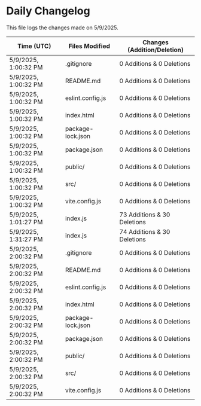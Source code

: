 # Daily Changelog

This file logs the changes made on 5/9/2025.

| Time (UTC)             | Files Modified                    | Changes (Addition/Deletion) |
|------------------------|-----------------------------------|-----------------------------|
| 5/9/2025, 1:00:32 PM | .gitignore | 0 Additions & 0 Deletions |
| 5/9/2025, 1:00:32 PM | README.md | 0 Additions & 0 Deletions |
| 5/9/2025, 1:00:32 PM | eslint.config.js | 0 Additions & 0 Deletions |
| 5/9/2025, 1:00:32 PM | index.html | 0 Additions & 0 Deletions |
| 5/9/2025, 1:00:32 PM | package-lock.json | 0 Additions & 0 Deletions |
| 5/9/2025, 1:00:32 PM | package.json | 0 Additions & 0 Deletions |
| 5/9/2025, 1:00:32 PM | public/ | 0 Additions & 0 Deletions |
| 5/9/2025, 1:00:32 PM | src/ | 0 Additions & 0 Deletions |
| 5/9/2025, 1:00:32 PM | vite.config.js | 0 Additions & 0 Deletions |
| 5/9/2025, 1:01:27 PM | index.js | 73 Additions & 30 Deletions|
| 5/9/2025, 1:31:27 PM | index.js | 74 Additions & 30 Deletions|
| 5/9/2025, 2:00:32 PM | .gitignore | 0 Additions & 0 Deletions|
| 5/9/2025, 2:00:32 PM | README.md | 0 Additions & 0 Deletions|
| 5/9/2025, 2:00:32 PM | eslint.config.js | 0 Additions & 0 Deletions|
| 5/9/2025, 2:00:32 PM | index.html | 0 Additions & 0 Deletions|
| 5/9/2025, 2:00:32 PM | package-lock.json | 0 Additions & 0 Deletions|
| 5/9/2025, 2:00:32 PM | package.json | 0 Additions & 0 Deletions|
| 5/9/2025, 2:00:32 PM | public/ | 0 Additions & 0 Deletions|
| 5/9/2025, 2:00:32 PM | src/ | 0 Additions & 0 Deletions|
| 5/9/2025, 2:00:32 PM | vite.config.js | 0 Additions & 0 Deletions|
